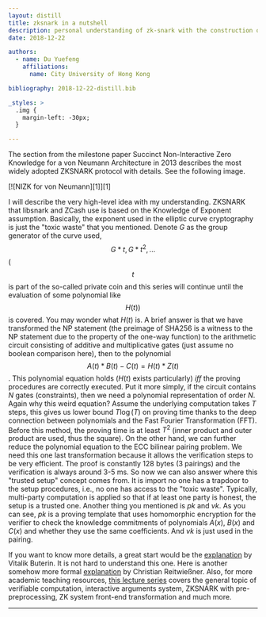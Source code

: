 ```yaml
---
layout: distill
title: zksnark in a nutshell 
description: personal understanding of zk-snark with the construction of Groth'16
date: 2018-12-22

authors:
  - name: Du Yuefeng
    affiliations:
      name: City University of Hong Kong

bibliography: 2018-12-22-distill.bib

_styles: >
  .img {
    margin-left: -30px;
  }

---
```


The section from the milestone paper <d-cite key="cryptoeprint2013879">Succinct Non-Interactive Zero Knowledge for a von Neumann Architecture</d-cite> in 2013 describes the most widely adopted ZKSNARK protocol with details. See the following image.

<div class="img">
[![NIZK for von Neumann][1]][1]
</div>

I will describe the very high-level idea with my understanding.
ZKSNARK that libsnark and ZCash use is based on the Knowledge of Exponent assumption. Basically, the exponent used in the elliptic curve cryptography is just the "toxic waste" that you mentioned. Denote $G$ as the group generator of the curve used, $$G*t, G*t^2, \ldots$$ ($$t$$ is part of the so-called private coin and this series will continue until the evaluation of some polynomial like $$H(t))$$ is covered. You may wonder what $H(t)$ is. A brief answer is that we have transformed the NP statement (the preimage of SHA256 is a witness to the NP statement due to the property of the one-way function) to the arithmetic circuit consisting of additive and multiplicative gates (just assume no boolean comparison here), then to the polynomial $$A(t)*B(t)-C(t)=H(t)*Z(t)$$. This polynomial equation holds ($H(t)$ exists particularly) $iff$ the proving procedures are correctly executed. Put it more simply, if the circuit contains $N$ gates (constraints), then we need a polynomial representation of order $N$. Again why this weird equation? Assume the underlying computation takes $T$ steps, this gives us lower bound $T\log(T)$ on proving time thanks to the deep connection between polynomials and the $\text{Fast Fourier Transformation (FFT)}$. Before this method, the proving time is at least $T^2$ (inner product and outer product are used, thus the square). On the other hand, we can further reduce the polynomial equation to the $\text{ECC}$ bilinear pairing problem. We need this one last transformation because it allows the verification steps to be very efficient. The proof is constantly 128 bytes (3 pairings) and the verification is always around 3-5 ms. So now we can also answer where this "trusted setup" concept comes from. It is import no one has a trapdoor to the setup procedures, i.e., no one has access to the "toxic waste". Typically, multi-party computation is applied so that if at least one party is honest, the setup is a trusted one. Another thing you mentioned is $pk$ and $vk$. As you can see, $pk$ is a proving template that uses homomorphic encryption for the verifier to check the knowledge commitments of polynomials $A(x)$, $B(x)$ and $C(x)$ and whether they use the same coefficients. And $vk$ is just used in the pairing.


If you want to know more details, a great start would be the [explanation][2] by Vitalik Buterin. It is not hard to understand this one. Here is another somehow more formal [explanation][3] by Christian Reitwießner. Also, for more academic teaching resources, [this lecture series][4] covers the general topic of verifiable computation, interactive arguments system, ZKSNARK with pre-preprocessing, ZK system front-end transformation and much more.


  [1]: https://i.stack.imgur.com/pNj2O.png
  [2]: https://medium.com/@VitalikButerin/zk-snarks-under-the-hood-b33151a013f6
  [3]: https://chriseth.github.io/notes/articles/zksnarks/zksnarks.pdf
  [4]: https://cyber.biu.ac.il/event/the-6th-biu-winter-school/

***



